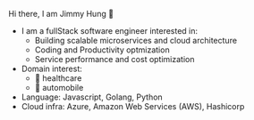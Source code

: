 Hi there, I am Jimmy Hung 👋 
- I am a fullStack software engineer interested in:
  - Building scalable microservices and cloud architecture
  - Coding and Productivity optmization
  - Service performance and cost optimization
- Domain interest:
   - 🏥 healthcare
   - 🚙 automobile
- Language: Javascript, Golang, Python
- Cloud infra: Azure, Amazon Web Services (AWS), Hashicorp

